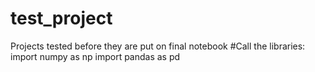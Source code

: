 # test_project
Projects tested before they are put on final notebook
#Call the libraries:
import numpy as np
import pandas as pd
